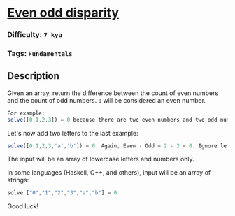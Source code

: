 # [Even odd disparity](https://www.codewars.com/kata/59c62f1bdcc40560a2000060)

### Difficulty: `7 kyu`

### Tags: `Fundamentals`

## Description

Given an array, return the difference between the count of even numbers and the count of odd numbers. `0` will be considered an even number.

```js
For example:
solve([0,1,2,3]) = 0 because there are two even numbers and two odd numbers. Even - Odd = 2 - 2 = 0.  
```

Let's now add two letters to the last example:

```js
solve([0,1,2,3,'a','b']) = 0. Again, Even - Odd = 2 - 2 = 0. Ignore letters. 
```

The input will be an array of lowercase letters and numbers only.

In some languages (Haskell, C++, and others), input will be an array of strings:

```js
solve ["0","1","2","3","a","b"] = 0 
```

Good luck!